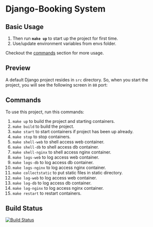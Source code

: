 # Django-Booking System

## Basic Usage

1. Then run **`make up`** to start up the project for first time.
2. Use/update environment variables from envs folder.

Checkout the [commands](#commands) section for more usage.

## Preview

A default Django project resides in `src` directory. So, when you start the project, you will see the following screen in `80` port:

## Commands

To use this project, run this commands:

1. `make up` to build the project and starting containers.
2. `make build` to build the project.
3. `make start` to start containers if project has been up already.
4. `make stop` to stop containers.
5. `make shell-web` to shell access web container.
6. `make shell-db` to shell access db container.
7. `make shell-nginx` to shell access nginx container.
8. `make logs-web` to log access web container.
9. `make logs-db` to log access db container.
10. `make logs-nginx` to log access nginx container.
11. `make collectstatic` to put static files in static directory.
12. `make log-web` to log access web container.
13. `make log-db` to log access db container.
14. `make log-nginx` to log access nginx container.
15. `make restart` to restart containers.

## Build Status

[![Build Status](https://dev.azure.com/matt43121/templ_docker_django/_apis/build/status/Docker%20Compose?branchName=master)](https://dev.azure.com/matt43121/templ_docker_django/_build/latest?definitionId=3&branchName=master)
